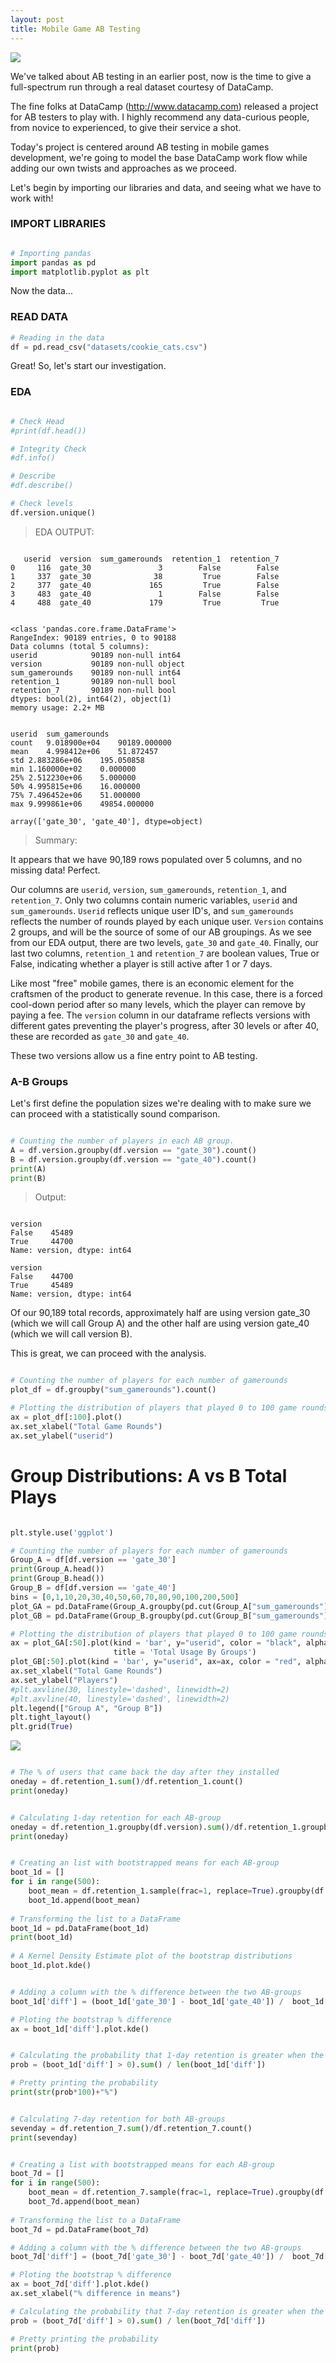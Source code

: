 ```yaml
---
layout: post
title: Mobile Game AB Testing
---
```


<img src="/Images/ABTest.jpg" class="inline"/><br>

We've talked about AB testing in an earlier post, now is the time to give a full-spectrum run through a real dataset courtesy 
of DataCamp.

The fine folks at DataCamp (http://www.datacamp.com) released a project for AB testers to play with. I highly recommend
any data-curious people, from novice to experienced, to give their service a shot.

Today's project is centered around AB testing in mobile games development, we're going to model the base DataCamp work flow 
while adding our own twists and approaches as we proceed. 

Let's begin by importing our libraries and data, and seeing what we have to work with!

### IMPORT LIBRARIES
```Python

# Importing pandas
import pandas as pd
import matplotlib.pyplot as plt 

```

Now the data...

### READ DATA

```Python
# Reading in the data
df = pd.read_csv("datasets/cookie_cats.csv")
```
Great! So, let's start our investigation.

### EDA

```Python

# Check Head
#print(df.head())

# Integrity Check
#df.info()

# Describe
#df.describe()

# Check levels
df.version.unique()

```
> EDA OUTPUT:

```

   userid  version  sum_gamerounds  retention_1  retention_7
0     116  gate_30               3        False        False
1     337  gate_30              38         True        False
2     377  gate_40             165         True        False
3     483  gate_40               1        False        False
4     488  gate_40             179         True         True

```

```

<class 'pandas.core.frame.DataFrame'>
RangeIndex: 90189 entries, 0 to 90188
Data columns (total 5 columns):
userid            90189 non-null int64
version           90189 non-null object
sum_gamerounds    90189 non-null int64
retention_1       90189 non-null bool
retention_7       90189 non-null bool
dtypes: bool(2), int64(2), object(1)
memory usage: 2.2+ MB


userid	sum_gamerounds
count	9.018900e+04	90189.000000
mean	4.998412e+06	51.872457
std	2.883286e+06	195.050858
min	1.160000e+02	0.000000
25%	2.512230e+06	5.000000
50%	4.995815e+06	16.000000
75%	7.496452e+06	51.000000
max	9.999861e+06	49854.000000

array(['gate_30', 'gate_40'], dtype=object)

```
> Summary:

It appears that we have 90,189 rows populated over 5 columns, and no missing data! Perfect.

Our columns are `userid`, `version`, `sum_gamerounds`, `retention_1`, and `retention_7`. Only two columns contain
numeric variables, `userid` and `sum_gamerounds`. `Userid` reflects unique user ID's, and `sum_gamerounds` reflects the number
of rounds played by each unique user. `Version` contains 2 groups, and will be the source of some of our AB groupings. As we
see from our EDA output, there are two levels, `gate_30` and `gate_40`. Finally, our last two columns, `retention_1` and 
`retention_7` are boolean values, True or False, indicating whether a player is still active after 1 or 7 days. 

Like most "free" mobile games, there is an economic element for the craftsmen of the product to generate revenue. In this case,
there is a forced cool-down period after so many levels, which the player can remove by paying a fee. The `version` column
in our dataframe reflects versions with different gates preventing the player's progress, after 30 levels or after 40, these
are recorded as `gate_30` and `gate_40`.

These two versions allow us a fine entry point to AB testing.


### A-B Groups

Let's first define the population sizes we're dealing with to make sure we can proceed with a statistically sound comparison.

```Python

# Counting the number of players in each AB group.
A = df.version.groupby(df.version == "gate_30").count()
B = df.version.groupby(df.version == "gate_40").count()
print(A)
print(B)

```
> Output:

```

version
False    45489
True     44700
Name: version, dtype: int64

version
False    44700
True     45489
Name: version, dtype: int64

```
Of our 90,189 total records, approximately half are using version gate_30 (which we will call Group A) and the other half
are using version gate_40 (which we will call version B). 

This is great, we can proceed with the analysis.


```Python

# Counting the number of players for each number of gamerounds 
plot_df = df.groupby("sum_gamerounds").count()

# Plotting the distribution of players that played 0 to 100 game rounds
ax = plot_df[:100].plot()
ax.set_xlabel("Total Game Rounds")
ax.set_ylabel("userid")

```

# Group Distributions: A vs B Total Plays

```Python

plt.style.use('ggplot')

# Counting the number of players for each number of gamerounds 
Group_A = df[df.version == 'gate_30']
print(Group_A.head())
print(Group_B.head())
Group_B = df[df.version == 'gate_40']
bins = [0,1,10,20,30,40,50,60,70,80,90,100,200,500]
plot_GA = pd.DataFrame(Group_A.groupby(pd.cut(Group_A["sum_gamerounds"], bins=bins)).count())
plot_GB = pd.DataFrame(Group_B.groupby(pd.cut(Group_B["sum_gamerounds"], bins=bins)).count())

# Plotting the distribution of players that played 0 to 100 game rounds
ax = plot_GA[:50].plot(kind = 'bar', y="userid", color = "black", alpha = 1, 
                       title = 'Total Usage By Groups')
plot_GB[:50].plot(kind = 'bar', y="userid", ax=ax, color = "red", alpha = 0.7 )
ax.set_xlabel("Total Game Rounds")
ax.set_ylabel("Players")
#plt.axvline(30, linestyle='dashed', linewidth=2)
#plt.axvline(40, linestyle='dashed', linewidth=2)
plt.legend(["Group A", "Group B"])
plt.tight_layout()
plt.grid(True)

```

<img src="/Images/AB_Folder/Total_AB.jpg" class="inline"/><br>


```Python

# The % of users that came back the day after they installed
oneday = df.retention_1.sum()/df.retention_1.count()
print(oneday)

```

```Python

# Calculating 1-day retention for each AB-group
oneday = df.retention_1.groupby(df.version).sum()/df.retention_1.groupby(df.version).count()
print(oneday)

```

```Python

# Creating an list with bootstrapped means for each AB-group
boot_1d = []
for i in range(500):
    boot_mean = df.retention_1.sample(frac=1, replace=True).groupby(df.version).mean()
    boot_1d.append(boot_mean)
    
# Transforming the list to a DataFrame
boot_1d = pd.DataFrame(boot_1d)
print(boot_1d)
    
# A Kernel Density Estimate plot of the bootstrap distributions
boot_1d.plot.kde()

```

```Python

# Adding a column with the % difference between the two AB-groups
boot_1d['diff'] = (boot_1d['gate_30'] - boot_1d['gate_40']) /  boot_1d['gate_40'] * 100

# Ploting the bootstrap % difference
ax = boot_1d['diff'].plot.kde()

```

```Python

# Calculating the probability that 1-day retention is greater when the gate is at level 30
prob = (boot_1d['diff'] > 0).sum() / len(boot_1d['diff'])

# Pretty printing the probability
print(str(prob*100)+"%")

```

```Python

# Calculating 7-day retention for both AB-groups
sevenday = df.retention_7.sum()/df.retention_7.count()
print(sevenday)

```

```Python

# Creating a list with bootstrapped means for each AB-group
boot_7d = []
for i in range(500):
    boot_mean = df.retention_7.sample(frac=1, replace=True).groupby(df.version).mean()
    boot_7d.append(boot_mean)
    
# Transforming the list to a DataFrame
boot_7d = pd.DataFrame(boot_7d)

# Adding a column with the % difference between the two AB-groups
boot_7d['diff'] = (boot_7d['gate_30'] - boot_7d['gate_40']) /  boot_7d['gate_40'] * 100

# Ploting the bootstrap % difference
ax = boot_7d['diff'].plot.kde()
ax.set_xlabel("% difference in means")

# Calculating the probability that 7-day retention is greater when the gate is at level 30
prob = (boot_7d['diff'] > 0).sum() / len(boot_7d['diff'])

# Pretty printing the probability
print(prob)

```
